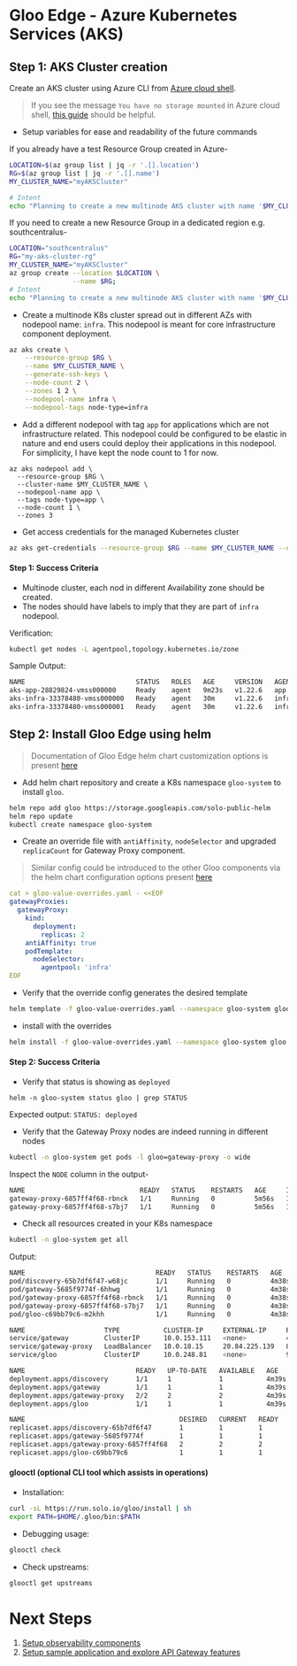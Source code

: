 # Gloo Edge - Azure Kubernetes Services (AKS)

## Step 1: AKS Cluster creation

Create an AKS cluster using Azure CLI from [Azure cloud shell](https://shell.azure.com).

> If you see the message `You have no storage mounted` in Azure cloud shell, [this guide](https://docs.microsoft.com/en-us/azure/cloud-shell/persisting-shell-storage) should be helpful.

- Setup variables for ease and readability of the future commands

If you already have a test Resource Group created in Azure-
```bash
LOCATION=$(az group list | jq -r '.[].location')
RG=$(az group list | jq -r '.[].name')
MY_CLUSTER_NAME="myAKSCluster"

# Intent 
echo "Planning to create a new multinode AKS cluster with name '$MY_CLUSTER_NAME' in Resource Group '$RG' at '$LOCATION'."
```

If you need to create a new Resource Group in a dedicated region e.g. southcentralus- 
```bash
LOCATION="southcentralus"
RG="my-aks-cluster-rg"
MY_CLUSTER_NAME="myAKSCluster"
az group create --location $LOCATION \
                --name $RG;
# Intent 
echo "Planning to create a new multinode AKS cluster with name '$MY_CLUSTER_NAME' in Resource Group '$RG' at '$LOCATION'."
```
- Create a multinode K8s cluster spread out in different AZs with nodepool name: `infra`. This nodepool is meant for core infrastructure component deployment.
```bash
az aks create \
    --resource-group $RG \
    --name $MY_CLUSTER_NAME \
    --generate-ssh-keys \
    --node-count 2 \
    --zones 1 2 \
    --nodepool-name infra \
    --nodepool-tags node-type=infra
```

- Add a different nodepool with tag `app` for applications which are not infrastructure related. This nodepool could be configured to be elastic in nature and end users could deploy their applications in this nodepool. For simplicity, I have kept the node count to 1 for now.
```
az aks nodepool add \
  --resource-group $RG \
  --cluster-name $MY_CLUSTER_NAME \
  --nodepool-name app \
  --tags node-type=app \
  --node-count 1 \
  --zones 3
```

- Get access credentials for the managed Kubernetes cluster
```bash
az aks get-credentials --resource-group $RG --name $MY_CLUSTER_NAME --overwrite-existing
```

#### Step 1: Success Criteria

- Multinode cluster, each nod in different Availability zone should be created.
- The nodes should have labels to imply that they are part of `infra` nodepool.

Verification:
```bash
kubectl get nodes -L agentpool,topology.kubernetes.io/zone
```

Sample Output:
```bash
NAME                            STATUS   ROLES   AGE     VERSION   AGENTPOOL   ZONE
aks-app-28829824-vmss000000     Ready    agent   9m23s   v1.22.6   app         southcentralus-3
aks-infra-33378480-vmss000000   Ready    agent   30m     v1.22.6   infra       southcentralus-1
aks-infra-33378480-vmss000001   Ready    agent   30m     v1.22.6   infra       southcentralus-2
```

## Step 2: Install Gloo Edge using helm

> Documentation of Gloo Edge helm chart customization options is present [here](https://docs.solo.io/gloo-edge/latest/reference/helm_chart_values/open_source_helm_chart_values/)

- Add helm chart repository and create a K8s namespace `gloo-system` to install `gloo`.
```bash
helm repo add gloo https://storage.googleapis.com/solo-public-helm
helm repo update
kubectl create namespace gloo-system
```

- Create an override file with `antiAffinity`, `nodeSelector` and upgraded `replicaCount` for Gateway Proxy component.
> Similar config could be introduced to the other Gloo components via the helm chart configuration options present [here](https://docs.solo.io/gloo-edge/latest/reference/helm_chart_values/open_source_helm_chart_values/)
```yaml
cat > gloo-value-overrides.yaml - <<EOF
gatewayProxies:
  gatewayProxy:
    kind:
      deployment:
        replicas: 2
    antiAffinity: true
    podTemplate:
      nodeSelector:
        agentpool: 'infra'
EOF
```

- Verify that the override config generates the desired template
```bash
helm template -f gloo-value-overrides.yaml --namespace gloo-system gloo gloo/gloo
```

- install with the overrides
```bash
helm install -f gloo-value-overrides.yaml --namespace gloo-system gloo gloo/gloo
```

#### Step 2: Success Criteria

- Verify that status is showing as `deployed`
```
helm -n gloo-system status gloo | grep STATUS
```
Expected output: `STATUS: deployed`

- Verify that the Gateway Proxy nodes are indeed running in different nodes
```bash
kubectl -n gloo-system get pods -l gloo=gateway-proxy -o wide
```

Inspect the `NODE` column in the output-
```bash
NAME                             READY   STATUS    RESTARTS   AGE     IP            NODE                            NOMINATED NODE   READINESS GATES
gateway-proxy-6857ff4f68-rbnck   1/1     Running   0          5m56s   10.244.0.10   aks-infra-33378480-vmss000000   <none>           <none>
gateway-proxy-6857ff4f68-s7bj7   1/1     Running   0          5m56s   10.244.1.10   aks-infra-33378480-vmss000001   <none>           <none>
```

- Check all resources created in your K8s namespace
```bash
kubectl -n gloo-system get all
```
Output:
```bash
NAME                                 READY   STATUS    RESTARTS   AGE
pod/discovery-65b7df6f47-w68jc       1/1     Running   0          4m38s
pod/gateway-5685f9774f-6hhwg         1/1     Running   0          4m38s
pod/gateway-proxy-6857ff4f68-rbnck   1/1     Running   0          4m38s
pod/gateway-proxy-6857ff4f68-s7bj7   1/1     Running   0          4m38s
pod/gloo-c69bb79c6-m2khh             1/1     Running   0          4m38s

NAME                    TYPE           CLUSTER-IP     EXTERNAL-IP     PORT(S)                               AGE
service/gateway         ClusterIP      10.0.153.111   <none>          443/TCP                               4m38s
service/gateway-proxy   LoadBalancer   10.0.18.15     20.84.225.139   80:32584/TCP,443:30740/TCP            4m38s
service/gloo            ClusterIP      10.0.248.81    <none>          9977/TCP,9976/TCP,9988/TCP,9979/TCP   4m38s

NAME                            READY   UP-TO-DATE   AVAILABLE   AGE
deployment.apps/discovery       1/1     1            1           4m39s
deployment.apps/gateway         1/1     1            1           4m39s
deployment.apps/gateway-proxy   2/2     2            2           4m39s
deployment.apps/gloo            1/1     1            1           4m39s

NAME                                       DESIRED   CURRENT   READY   AGE
replicaset.apps/discovery-65b7df6f47       1         1         1       4m39s
replicaset.apps/gateway-5685f9774f         1         1         1       4m39s
replicaset.apps/gateway-proxy-6857ff4f68   2         2         2       4m39s
replicaset.apps/gloo-c69bb79c6             1         1         1       4m39s
```

#### glooctl (optional CLI tool which assists in operations)

- Installation:
```bash
curl -sL https://run.solo.io/gloo/install | sh
export PATH=$HOME/.gloo/bin:$PATH
```

- Debugging usage:
```bash
glooctl check
```

- Check upstreams:
```bash
glooctl get upstreams
```

# Next Steps

1. [Setup observability components](https://github.com/find-arka/k8s-misc/blob/main/API-Gateway/setup-observability.md)
2. [Setup sample application and explore API Gateway features](https://github.com/find-arka/k8s-misc/blob/main/API-Gateway/test-with-sample-application.md)
